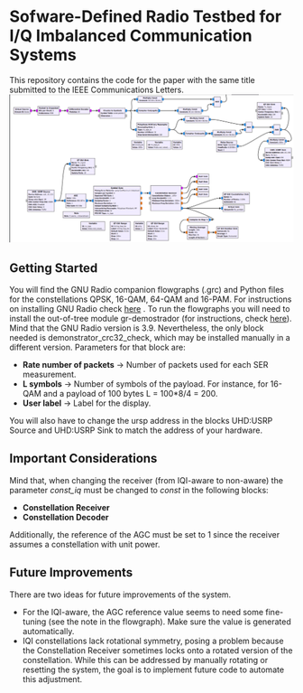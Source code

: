 # Sofware-Defined Radio Testbed for I/Q Imbalanced Communication Systems
This repository contains the code for the paper with the same title submitted to the IEEE Communications Letters.
![Alt text](graph.png)

## Getting Started
You will find the GNU Radio companion flowgraphs (.grc) and Python files for the constellations QPSK, 16-QAM, 64-QAM and 16-PAM. For instructions on installing GNU Radio check [here](https://wiki.gnuradio.org/index.php/InstallingGR) . To run the flowgraphs you will need to install the out-of-tree module gr-demostrador (for instructions, check [here](https://wiki.gnuradio.org/index.php/OutOfTreeModules)).
Mind that the GNU Radio version is 3.9. Nevertheless, the only block needed is demonstrator_crc32_check, which may be installed manually in a different version. Parameters for that block are:
- **Rate number of packets** -> Number of packets used for each SER measurement.
- **L symbols** -> Number of symbols of the payload. For instance, for 16-QAM and a payload of 100 bytes L = 100*8/4 = 200.
- **User label** -> Label for the display.

You will also have to change the ursp address in the blocks UHD:USRP Source and UHD:USRP Sink to match the address of your hardware.

## Important Considerations
Mind that, when changing the receiver (from IQI-aware to non-aware) the parameter *const_iq* must be changed to *const* in the following blocks:
- **Constellation Receiver**
- **Constellation Decoder**

Additionally, the reference of the AGC must be set to 1 since the receiver assumes a constellation with unit power.

## Future Improvements
There are two ideas for future improvements of the system.
- For the IQI-aware, the AGC reference value seems to need some fine-tuning (see the note in the flowgraph). Make sure the value is generated automatically.
- IQI constellations lack rotational symmetry, posing a problem because the Constellation Receiver sometimes locks onto a rotated version of the constellation. While this can be addressed by manually rotating or resetting the system, the goal is to implement future code to automate this adjustment.

